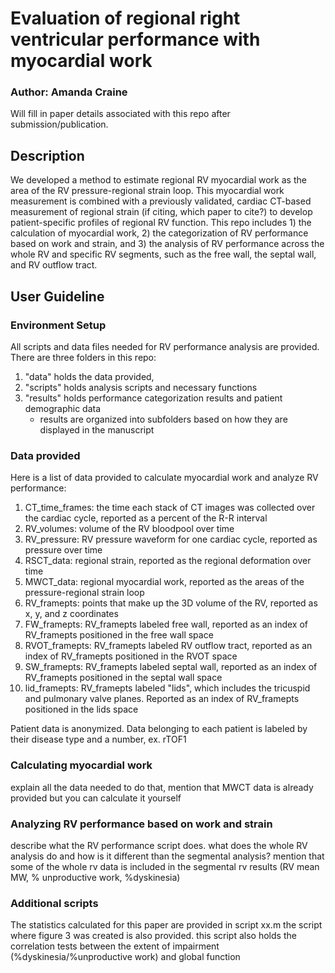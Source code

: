 # Evaluation of regional right ventricular performance with myocardial work
### **Author: Amanda Craine**

Will fill in paper details associated with this repo after submission/publication.

## Description
We developed a method to estimate regional RV myocardial work as the area of the RV pressure-regional strain loop. This myocardial work measurement is combined with a previously validated, cardiac CT-based measurement of regional strain (if citing, which paper to cite?) to develop patient-specific profiles of regional RV function. This repo includes 1) the calculation of myocardial work, 2) the categorization of RV performance based on work and strain, and 3) the analysis of RV performance across the whole RV and specific RV segments, such as the free wall, the septal wall, and RV outflow tract.

## User Guideline
### Environment Setup
All scripts and data files needed for RV performance analysis are provided. There are three folders in this repo:
1. "data" holds the data provided, 
2. "scripts" holds analysis scripts and necessary functions
3. "results" holds performance categorization results and patient demographic data
    * results are organized into subfolders based on how they are displayed in the manuscript

### Data provided
Here is a list of data provided to calculate myocardial work and analyze RV performance:
1. CT_time_frames: the time each stack of CT images was collected over the cardiac cycle, reported as a percent of the R-R interval
2. RV_volumes: volume of the RV bloodpool over time
3. RV_pressure: RV pressure waveform for one cardiac cycle, reported as pressure over time
4. RSCT_data: regional strain, reported as the regional deformation over time
5. MWCT_data: regional myocardial work, reported as the areas of the pressure-regional strain loop
6. RV_framepts: points that make up the 3D volume of the RV, reported as x, y, and z coordinates
7. FW_framepts: RV_framepts labeled free wall, reported as an index of RV_framepts positioned in the free wall space
8. RVOT_framepts: RV_framepts labeled RV outflow tract, reported as an index of RV_framepts positioned in the RVOT space 
9. SW_framepts: RV_framepts labeled septal wall, reported as an index of RV_framepts positioned in the septal wall space
10. lid_framepts: RV_framepts labeled "lids", which includes the tricuspid and pulmonary valve planes. Reported as an index of RV_framepts positioned in the lids space

Patient data is anonymized. Data belonging to each patient is labeled by their disease type and a number, ex. rTOF1

### Calculating myocardial work
explain all the data needed to do that, mention that MWCT data is already provided but you can calculate it yourself

### Analyzing RV performance based on work and strain
describe what the RV performance script does. what does the whole RV analysis do and how is it different than the segmental analysis?
mention that some of the whole rv data is included in the segmental rv results (RV mean MW, % unproductive work, %dyskinesia)

### Additional scripts
The statistics calculated for this paper are provided in script xx.m
the script where figure 3 was created is also provided. this script also holds the correlation tests between the extent of impairment (%dyskinesia/%unproductive work) and global function

